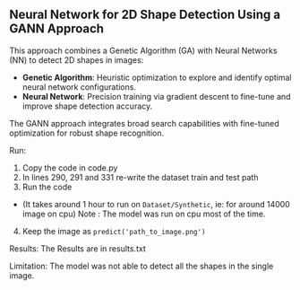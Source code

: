 ## Neural Network for 2D Shape Detection Using a GANN Approach

This approach combines a Genetic Algorithm (GA) with Neural Networks (NN) to detect 2D shapes in images:

- **Genetic Algorithm**: Heuristic optimization to explore and identify optimal neural network configurations.
- **Neural Network**: Precision training via gradient descent to fine-tune and improve shape detection accuracy.

The GANN approach integrates broad search capabilities with fine-tuned optimization for robust shape recognition.

Run:

1. Copy the code in code.py
2. In lines 290, 291 and 331 re-write the dataset train and test path 
3. Run the code 
 - (It takes around 1 hour to run on `Dataset/Synthetic`, ie: for around 14000 image on cpu)
 Note : The model was run on cpu most of the time.

4. Keep the image as `predict('path_to_image.png')`

Results: 
The Results are in results.txt

Limitation: 
The model was not able to detect all the shapes in the single image.
